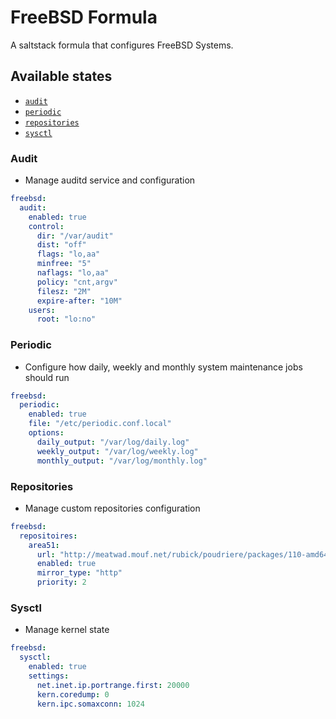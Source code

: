 # FreeBSD Formula

A saltstack formula that configures FreeBSD Systems.


## Available states

- [`audit`](#audit)
- [`periodic`](#periodic)
- [`repositories`](#repositories)
- [`sysctl`](#sysctl)

### Audit

- Manage auditd service and configuration

```yml
freebsd:
  audit:
    enabled: true
    control:
      dir: "/var/audit"
      dist: "off"
      flags: "lo,aa"
      minfree: "5"
      naflags: "lo,aa"
      policy: "cnt,argv"
      filesz: "2M"
      expire-after: "10M"
    users:
      root: "lo:no"
```

### Periodic

- Configure how daily, weekly and monthly system maintenance jobs should run

```yml
freebsd:
  periodic:
    enabled: true
    file: "/etc/periodic.conf.local"
    options:
      daily_output: "/var/log/daily.log"
      weekly_output: "/var/log/weekly.log"
      monthly_output: "/var/log/monthly.log"
```

### Repositories

- Manage custom repositories configuration

```yml
freebsd:
  repositoires:
    area51:
      url: "http://meatwad.mouf.net/rubick/poudriere/packages/110-amd64-kde/"
      enabled: true
      mirror_type: "http"
      priority: 2
```

### Sysctl

- Manage kernel state

```yml
freebsd:
  sysctl:
    enabled: true
    settings:
      net.inet.ip.portrange.first: 20000
      kern.coredump: 0
      kern.ipc.somaxconn: 1024
```
